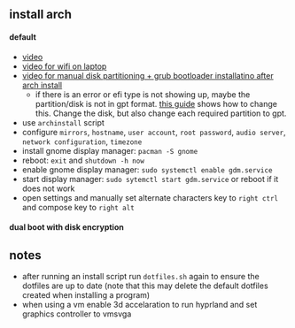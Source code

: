 
## install arch

#### default
-   [video](https://www.youtube.com/watch?v=8YE1LlTxfMQ&t=319s)
-   [video for wifi on laptop](https://www.youtube.com/watch?v=3czrHtFHteY)
-   [video for manual disk partitioning + grub bootloader installatino after arch install](https://www.youtube.com/watch?v=4dKzYmhcGEU)
    * if there is an error or efi type is not showing up, maybe the partition/disk is not in gpt format. [this guide](https://recoverit.wondershare.com/partition-tips/convert-mbr-to-gpt-linux.html) shows how to change this. Change the disk, but also change each required partition to gpt.
-   use `archinstall` script
-   configure `mirrors`, `hostname`, `user account`, `root password`, `audio server`, `network configuration`, `timezone`
-   install gnome display manager: `pacman -S gnome`
-   reboot: `exit` and `shutdown -h now`
-   enable gnome display manager: `sudo systemctl enable gdm.service`
-   start display manager: `sudo sytemctl start gdm.service` or reboot if it does not work
-   open settings and manually set alternate characters key to `right ctrl` and compose key to `right alt`

#### dual boot with disk encryption

## notes
-   after running an install script run `dotfiles.sh` again to ensure the dotfiles are up to date (note that this may delete the default dotfiles created when installing a program)
-   when using a vm enable 3d accelaration to run hyprland and set graphics controller to vmsvga
